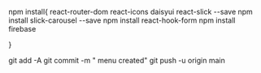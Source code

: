 
npm install{
    react-router-dom
    react-icons
    daisyui
    react-slick --save
    npm install slick-carousel --save
    npm install react-hook-form
    npm install firebase


} 

git add -A
git commit -m " menu created"
 git push -u origin main